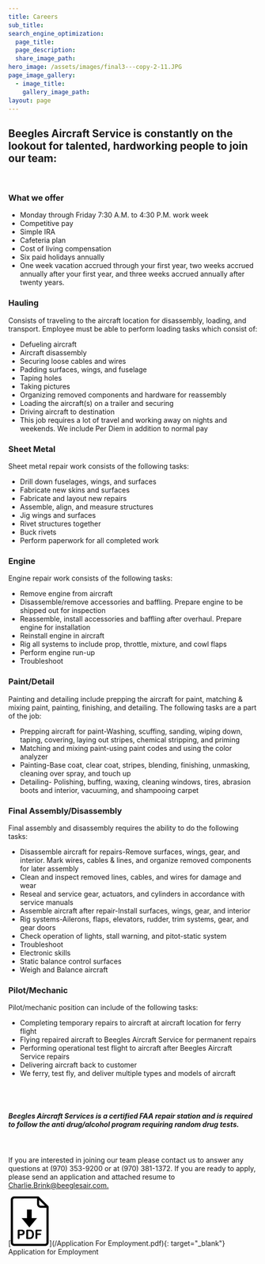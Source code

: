 ```yaml
---
title: Careers
sub_title:
search_engine_optimization:
  page_title:
  page_description:
  share_image_path:
hero_image: /assets/images/final3---copy-2-11.JPG
page_image_gallery:
  - image_title:
    gallery_image_path:
layout: page
---
```


## Beegles Aircraft Service is constantly on the lookout for talented, hardworking people to join our team:

&nbsp;

### What we offer

* Monday through Friday 7:30 A.M. to 4:30 P.M. work week
* Competitive pay
* Simple IRA
* Cafeteria plan
* Cost of living compensation
* Six paid holidays annually
* One week vacation accrued through your first year, two weeks accrued annually after your first year, and three weeks accrued annually after twenty years.

### Hauling

Consists of traveling to the aircraft location for disassembly, loading, and transport. Employee must be able to perform loading tasks which consist of:

* Defueling aircraft
* Aircraft disassembly
* Securing loose cables and wires
* Padding surfaces, wings, and fuselage
* Taping holes
* Taking pictures
* Organizing removed components and hardware for reassembly
* Loading the aircraft(s) on a trailer and securing
* Driving aircraft to destination
* This job requires a lot of travel and working away on nights and weekends. We include Per Diem in addition to normal pay

### Sheet Metal

Sheet metal repair work consists of the following tasks:

* Drill down fuselages, wings, and surfaces
* Fabricate new skins and surfaces
* Fabricate and layout new repairs
* Assemble, align, and measure structures
* Jig wings and surfaces
* Rivet structures together
* Buck rivets
* Perform paperwork for all completed work

### Engine

Engine repair work consists of the following tasks:

* Remove engine from aircraft
* Disassemble/remove accessories and baffling. Prepare engine to be shipped out for inspection
* Reassemble, install accessories and baffling after overhaul. Prepare engine for installation
* Reinstall engine in aircraft
* Rig all systems to include prop, throttle, mixture, and cowl flaps
* Perform engine run-up
* Troubleshoot&nbsp;

### Paint/Detail

Painting and detailing include prepping the aircraft for paint, matching & mixing paint, painting, finishing, and detailing. The following tasks are a part of the job:

* Prepping aircraft for paint-Washing, scuffing, sanding, wiping down, taping, covering, laying out stripes, chemical stripping, and priming
* Matching and mixing paint-using paint codes and using the color analyzer
* Painting-Base coat, clear coat, stripes, blending, finishing, unmasking, cleaning over spray, and touch up
* Detailing- Polishing, buffing, waxing, cleaning windows, tires, abrasion boots and interior, vacuuming, and shampooing carpet

### Final Assembly/Disassembly

Final assembly and disassembly requires the ability to do the following tasks:

* Disassemble aircraft for repairs-Remove surfaces, wings, gear, and interior. Mark wires, cables & lines, and organize removed components for later assembly
* Clean and inspect removed lines, cables, and wires for damage and wear
* Reseal and service gear, actuators, and cylinders in accordance with service manuals
* Assemble aircraft after repair-Install surfaces, wings, gear, and interior
* Rig systems-Ailerons, flaps, elevators, rudder, trim systems, gear, and gear doors
* Check operation of lights, stall warning, and pitot-static system
* Troubleshoot
* Electronic skills
* Static balance control surfaces
* Weigh and Balance aircraft

### Pilot/Mechanic

Pilot/mechanic position can include of the following tasks:

* Completing temporary repairs to aircraft at aircraft location for ferry flight
* Flying repaired aircraft to Beegles Aircraft Service for permanent repairs
* Performing operational test flight to aircraft after Beegles Aircraft Service repairs
* Delivering aircraft back to customer
* We ferry, test fly, and deliver multiple types and models of aircraft

###### &nbsp;

##### Beegles Aircraft Services is a certified FAA repair station and is required to follow the anti drug/alcohol program requiring random drug tests.

&nbsp;

If you are interested in joining our team please contact us to answer any questions at (970) 353-9200 or at (970) 381-1372. If you are ready to apply, please send an application and attached resume to [Charlie.Brink@beeglesair.com.](mailto:charlie.brink@beeglesair.com)&nbsp;

[![Application for Employment](/assets/images/icons/pdf.svg)](/Application For Employment.pdf){: target="_blank"} Application for Employment